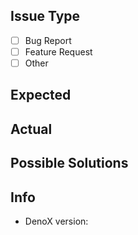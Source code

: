 ## Issue Type

<!--
Select the type by adding a `x` inside the brackets
e.g. - [x] Bug Report
-->

- [ ] Bug Report
- [ ] Feature Request
- [ ] Other

## Expected

<!-- Expected behavior -->

## Actual

<!-- Current behavior -->

## Possible Solutions

<!-- Maybe you can help with this bug or feature? -->

## Info

- DenoX version:
